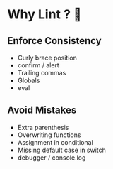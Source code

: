 # Why Lint ? 🤔



## Enforce Consistency

* Curly brace position
* confirm / alert
* Trailing commas
* Globals
* eval


## Avoid Mistakes

* Extra parenthesis
* Overwriting functions
* Assignment in conditional
* Missing default case in switch
* debugger / console.log
